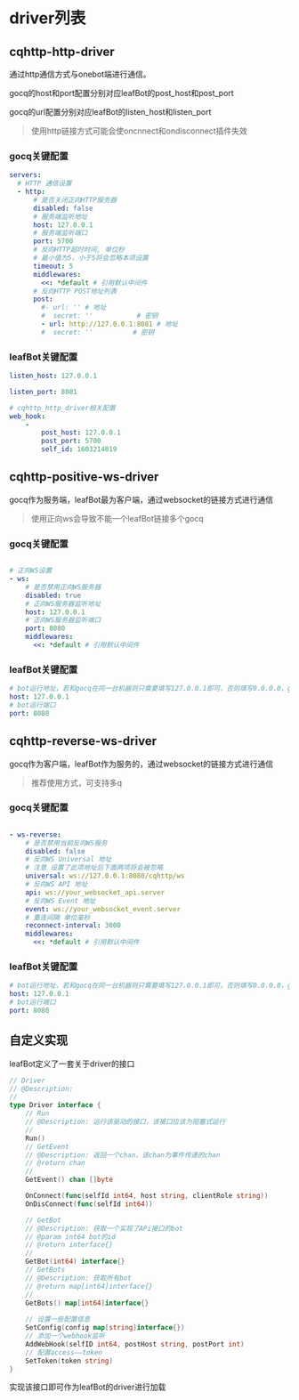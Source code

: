 # driver列表

## cqhttp-http-driver
通过http通信方式与onebot端进行通信。

gocq的host和port配置分别对应leafBot的post_host和post_port

gocq的url配置分别对应leafBot的listen_host和listen_port

> 使用http链接方式可能会使oncnnect和ondisconnect插件失效
### gocq关键配置

```yaml
servers:
  # HTTP 通信设置
  - http:
      # 是否关闭正向HTTP服务器
      disabled: false
      # 服务端监听地址
      host: 127.0.0.1
      # 服务端监听端口
      port: 5700
      # 反向HTTP超时时间, 单位秒
      # 最小值为5，小于5将会忽略本项设置
      timeout: 5
      middlewares:
        <<: *default # 引用默认中间件
      # 反向HTTP POST地址列表
      post:
        #- url: '' # 地址
        #  secret: ''           # 密钥
        - url: http://127.0.0.1:8081 # 地址
        #  secret: ''          # 密钥

```

### leafBot关键配置

```yaml
listen_host: 127.0.0.1

listen_port: 8081

# cqhttp_http_driver相关配置
web_hook:
    -
        post_host: 127.0.0.1
        post_port: 5700
        self_id: 1603214019
```


## cqhttp-positive-ws-driver
gocq作为服务端，leafBot最为客户端，通过websocket的链接方式进行通信
>使用正向ws会导致不能一个leafBot链接多个gocq

### gocq关键配置

```yaml

# 正向WS设置
- ws:
    # 是否禁用正向WS服务器
    disabled: true
    # 正向WS服务器监听地址
    host: 127.0.0.1
    # 正向WS服务器监听端口
    port: 8080
    middlewares:
      <<: *default # 引用默认中间件

```

### leafBot关键配置

```yaml
# bot运行地址，若和gocq在同一台机器则只需要填写127.0.0.1即可，否则填写0.0.0.0，gocq配置你的公网地址
host: 127.0.0.1
# bot运行端口
port: 8080
```

## cqhttp-reverse-ws-driver
gocq作为客户端，leafBot作为服务的，通过websocket的链接方式进行通信
>推荐使用方式，可支持多q

### gocq关键配置

```yaml

- ws-reverse:
    # 是否禁用当前反向WS服务
    disabled: false
    # 反向WS Universal 地址
    # 注意 设置了此项地址后下面两项将会被忽略
    universal: ws://127.0.0.1:8080/cqhttp/ws
    # 反向WS API 地址
    api: ws://your_websocket_api.server
    # 反向WS Event 地址
    event: ws://your_websocket_event.server
    # 重连间隔 单位毫秒
    reconnect-interval: 3000
    middlewares:
      <<: *default # 引用默认中间件

```

### leafBot关键配置

```yaml
# bot运行地址，若和gocq在同一台机器则只需要填写127.0.0.1即可，否则填写0.0.0.0，gocq配置你的公网地址
host: 127.0.0.1
# bot运行端口
port: 8080
```

## 自定义实现
leafBot定义了一套关于driver的接口

```go
// Driver
// @Description:
//
type Driver interface {
	// Run
	// @Description: 运行该驱动的接口，该接口应该为阻塞式运行
	//
	Run()
	// GetEvent
	// @Description: 返回一个chan，该chan为事件传递的chan
	// @return chan
	//
	GetEvent() chan []byte

	OnConnect(func(selfId int64, host string, clientRole string))
	OnDisConnect(func(selfId int64))

	// GetBot
	// @Description: 获取一个实现了APi接口的bot
	// @param int64 bot的id
	// @return interface{}
	//
	GetBot(int64) interface{}
	// GetBots
	// @Description: 获取所有bot
	// @return map[int64]interface{}
	//
	GetBots() map[int64]interface{}
	
	// 设置一些配置信息
	SetConfig(config map[string]interface{})
	// 添加一个webhook监听
	AddWebHook(selfID int64, postHost string, postPort int)
	// 配置access——token
	SetToken(token string)
}
```
实现该接口即可作为leafBot的driver进行加载